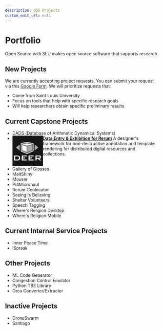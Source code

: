 ```yaml
---
description: OSS Projects
custom_edit_url: null
---
```


# Portfolio

Open Source with SLU makes open source software that supports research.

## New Projects

We are currently accepting project requests. You can submit your request via this [Google Form](https://forms.gle/QwJYztXK5VrXG6K38). We will prioritize requests that:

- Come from Saint Louis University
- Focus on tools that help with specific research goals
- Will help researchers obtain specific preliminary results

## Current Capstone Projects

<!-- - ![Alt](project_name/100x100.png) **Project Name** One-sentence description of the purpose of the project -->
- DADS (Database of Arithmetic Dynamical Systems)
- <img alt="logo image" src="./deer/deerlogo_sqr.jpg" width="100" style="float:left;"></img> **[Data Entry & Exhibition for Rerum](./deer/about.md)** A designer's framework for non-destructive annotation and template rendering for distributed digital resources and collections.<div style="clear:both;"></div>
- Gallery of Glosses
- MeltShiny
- Mouser
- Pi4Micronaut
- Rerum Geolocator
- Seeing Is Believing
- Shelter Volunteers
- Speech Tagging
- Where's Religion Desktop
- Where's Religion Mobile

## Current Internal Service Projects

- Inner Peace Time
- iSpraak

## Other Projects

- ML Code Generator
- Congestion Control Emulator
- Python TBE Library
- Orca Converter/Extractor

## Inactive Projects

- DroneSwarm
- Santiago
